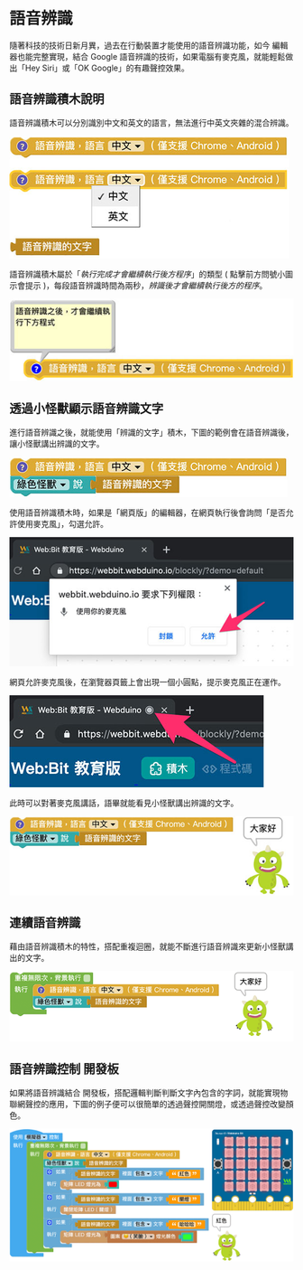 # 語音辨識

隨著科技的技術日新月異，過去在行動裝置才能使用的語音辨識功能，如今 編輯器也能完整實現，結合 Google 語音辨識的技術，如果電腦有麥克風，就能輕鬆做出「Hey Siri」或「OK Google」的有趣聲控效果。

## 語音辨識積木說明

語音辨識積木可以分別識別中文和英文的語言，無法進行中英文夾雜的混合辨識。

![語音辨識](../images/zh-tw/docs/webbit/sound/speech-recognition-01.jpg)

語音辨識積木屬於「*執行完成才會繼續執行後方程序*」的類型 ( 點擊前方問號小圖示會提示 )，每段語音辨識時間為兩秒，*辨識後才會繼續執行後方的程序*。

![語音辨識](../images/zh-tw/docs/webbit/sound/speech-recognition-02.jpg)

## 透過小怪獸顯示語音辨識文字

進行語音辨識之後，就能使用「辨識的文字」積木，下圖的範例會在語音辨識後，讓小怪獸講出辨識的文字。

![語音辨識](../images/zh-tw/docs/webbit/sound/speech-recognition-03.jpg)

使用語音辨識積木時，如果是「網頁版」的編輯器，在網頁執行後會詢問「是否允許使用麥克風」，勾選允許。

![語音辨識](../images/zh-tw/docs/webbit/sound/speech-recognition-04.jpg)

網頁允許麥克風後，在瀏覽器頁籤上會出現一個小圓點，提示麥克風正在運作。

![語音辨識](../images/zh-tw/docs/webbit/sound/speech-recognition-05.jpg)

此時可以對著麥克風講話，語畢就能看見小怪獸講出辨識的文字。

![語音辨識](../images/zh-tw/docs/webbit/sound/speech-recognition-06.jpg)

## 連續語音辨識

藉由語音辨識積木的特性，搭配重複迴圈，就能不斷進行語音辨識來更新小怪獸講出的文字。

![語音辨識](../images/zh-tw/docs/webbit/sound/speech-recognition-08.gif)

## 語音辨識控制 開發板

如果將語音辨識結合 開發板，搭配邏輯判斷判斷文字內包含的字詞，就能實現物聯網聲控的應用，下圖的例子便可以很簡單的透過聲控開關燈，或透過聲控改變顏色。

![語音辨識](../images/zh-tw/docs/webbit/sound/speech-recognition-09.gif)
